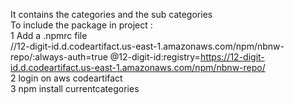It contains the categories and the sub categories <br />
To include the package in project : <br />
1 Add a .npmrc file  <br />
//12-digit-id.d.codeartifact.us-east-1.amazonaws.com/npm/nbnw-repo/:always-auth=true
@12-digit-id:registry=https://12-digit-id.d.codeartifact.us-east-1.amazonaws.com/npm/nbnw-repo/
<br />
2 login on aws codeartifact <br />
3 npm install currentcategories
